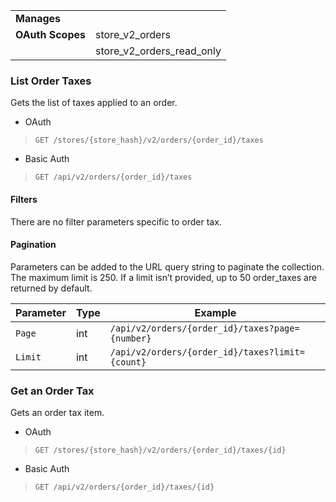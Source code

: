 |||
|---|---|
| **Manages** |
| **OAuth Scopes** | store_v2_orders
||store_v2_orders_read_only

### <span class="jumptarget"> List Order Taxes </span>

Gets the list of taxes applied to an order.

*   OAuth
>`GET /stores/{store_hash}/v2/orders/{order_id}/taxes`
*   Basic Auth
>`GET /api/v2/orders/{order_id}/taxes`

#### <span class="jumptarget"> Filters

There are no filter parameters specific to order tax.

#### <span class="jumptarget"> Pagination </span>

Parameters can be added to the URL query string to paginate the collection. The maximum limit is 250. If a limit isn’t provided, up to 50 order_taxes are returned by default.

| Parameter | Type | Example |
| --- | --- | --- |
| `Page` | int | `/api/v2/orders/{order_id}/taxes?page={number}` |
| `Limit` | int | `/api/v2/orders/{order_id}/taxes?limit={count}` |

### <span class="jumptarget"> Get an Order Tax </span>

Gets an order tax item.

*   OAuth
>`GET /stores/{store_hash}/v2/orders/{order_id}/taxes/{id}`
*   Basic Auth
>`GET /api/v2/orders/{order_id}/taxes/{id}`
